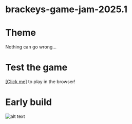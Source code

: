 # brackeys-game-jam-2025.1

# Theme
Nothing can go wrong...

# Test the game
[\[Click me\]](https://kitao.github.io/pyxel/wasm/launcher/?play=michalrajkowski.brackeys-game-jam-2025_1.game_builds.build_2) to play in the browser!

# Early build
![alt text](assets/miner_18.02.gif)
